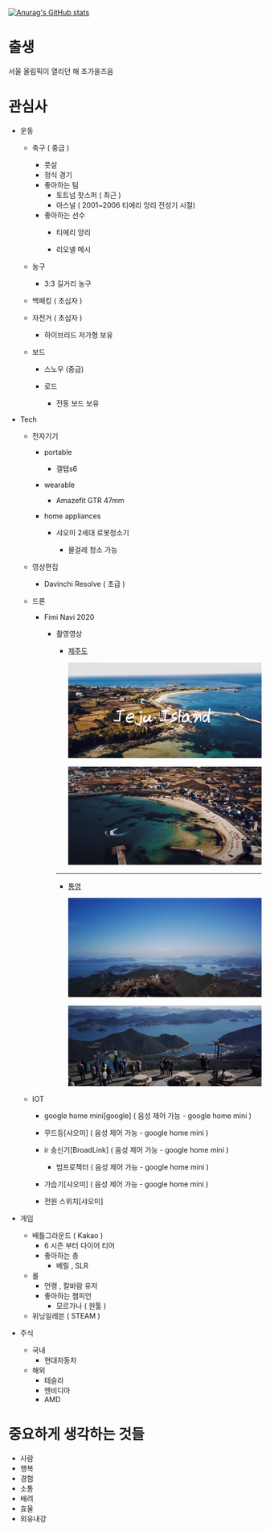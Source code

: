 [![Anurag's GitHub stats](https://github-readme-stats.vercel.app/api?username=Ethan-Jeong)](https://github.com/anuraghazra/github-readme-stats)


# 출생 

서울 올림픽이 열리던 해 초가을즈음



# 관심사 

* 운동

  * 축구 ( 중급 )

    * 풋살
    * 정식 경기
    * 좋아하는 팀
      * 토트넘 핫스퍼 ( 최근 )
      * 아스널 ( 2001~2006 티에리 앙리 전성기 시절)
    * 좋아하는 선수
      * 티에리 앙리
      
      * 리오넬 메시
      
        

  * 농구

    * 3:3 길거리 농구
    
      
    
  * 백패킹 ( 초심자 )

    

  * 자전거 ( 초심자 )

    * 하이브리드 저가형 보유

      

  * 보드

    * 스노우 (중급)

    * 로드

      * 전동 보드 보유

        

* Tech

  * 전자기기

    * portable

      * 갤탭s6

    * wearable

      * Amazefit GTR 47mm
      
    * home appliances

      * 샤오미 2세대 로봇청소기

        * 물걸레 청소 가능

          

  * 영상편집
    * Davinchi Resolve ( 초급 )

      

  * 드론
    * Fimi Navi 2020
      * 촬영영상
      
         * [제주도](https://youtu.be/tc_7nO_oqPk) 
         
             <img src="md-images/image-20210604105756015.png" alt="image-20210604105756015" style="zoom: 80%;" />

             ![image-20210604105832728](md-images/image-20210604105832728.png)
         ---
         * [통영](https://youtu.be/5V9D5URqNI4)
         
           ![image-20210604111203841](md-images/image-20210604111203841.png)
         
           ![image-20210604111229911](md-images/image-20210604111229911.png)

  * IOT
    * google home mini[google] ( 음성 제어 가능 - google home mini  )

    * 무드등[샤오미] ( 음성 제어 가능 - google home mini  )

    * ir 송신기[BroadLink] ( 음성 제어 가능 - google home mini  )
      * 빔프로젝터 ( 음성 제어 가능 - google home mini  )
      
    * 가습기[샤오미] ( 음성 제어 가능 - google home mini  )

    * 전원 스위치[샤오미]

      

* 게임

  * 배틀그라운드 ( Kakao )
    * 6 시즌 부터 다이어 티어
    * 좋아하는 총
      * 베릴 , SLR
  * 롤
    * 언랭 , 칼바람 유저
    * 좋아하는 챔피언
      * 모르가나 ( 원툴 )
  * 위닝일레븐 ( STEAM )

  

* 주식

  * 국내
    * 현대자동차
  * 해외
    * 테슬라
    * 엔비디아
    * AMD

  

# 중요하게 생각하는 것들

* 사람
* 행복
* 경험
* 소통
* 배려
* 효율
* 외유내강
